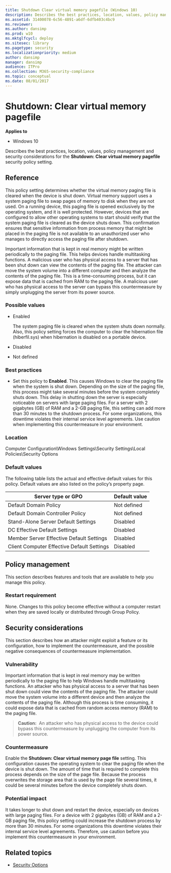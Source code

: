 ```yaml
---
title: Shutdown Clear virtual memory pagefile (Windows 10)
description: Describes the best practices, location, values, policy management and security considerations for the Shutdown Clear virtual memory pagefile security policy setting.
ms.assetid: 31400078-6c56-4891-a6df-6dfb403c4bc9
ms.reviewer: 
ms.author: dansimp
ms.prod: w10
ms.mktglfcycl: deploy
ms.sitesec: library
ms.pagetype: security
ms.localizationpriority: medium
author: dansimp
manager: dansimp
audience: ITPro
ms.collection: M365-security-compliance
ms.topic: conceptual
ms.date: 08/01/2017
---
```


# Shutdown: Clear virtual memory pagefile 

**Applies to**
-   Windows 10

Describes the best practices, location, values, policy management and security considerations for the **Shutdown: Clear virtual memory pagefile** security policy setting.

## Reference

This policy setting determines whether the virtual memory paging file is cleared when the device is shut down. Virtual memory support uses a system paging file to swap pages of memory to disk when they are not used. On a running device, this paging file is opened exclusively by the operating system, and it is well protected. However, devices that are configured to allow other operating systems to start should verify that the system paging file is cleared as the device shuts down. This confirmation ensures that sensitive information from process memory that might be placed in the paging file is not available to an unauthorized user who manages to directly access the paging file after shutdown.

Important information that is kept in real memory might be written periodically to the paging file. This helps devices handle multitasking functions. A malicious user who has physical access to a server that has been shut down can view the contents of the paging file. The attacker can move the system volume into a different computer and then analyze the contents of the paging file. This is a time-consuming process, but it can expose data that is cached from RAM to the paging file. A malicious user who has physical access to the server can bypass this countermeasure by simply unplugging the server from its power source.

### Possible values

-   Enabled

    The system paging file is cleared when the system shuts down normally. Also, this policy setting forces the computer to clear the hibernation file (hiberfil.sys) when hibernation is disabled on a portable device.

-   Disabled
-   Not defined

### Best practices

-   Set this policy to **Enabled**. This causes Windows to clear the paging file when the system is shut down. Depending on the size of the paging file, this process might take several minutes before the system completely shuts down. This delay in shutting down the server is especially noticeable on servers with large paging files. For a server with 2 gigabytes (GB) of RAM and a 2-GB paging file, this setting can add more than 30 minutes to the shutdown process. For some organizations, this downtime violates their internal service level agreements. Use caution when implementing this countermeasure in your environment.

### Location

Computer Configuration\\Windows Settings\\Security Settings\\Local Policies\\Security Options

### Default values

The following table lists the actual and effective default values for this policy. Default values are also listed on the policy’s property page.

| Server type or GPO | Default value |
| - | - |
| Default Domain Policy| Not defined| 
| Default Domain Controller Policy | Not defined| 
| Stand-Alone Server Default Settings | Disabled| 
| DC Effective Default Settings | Disabled| 
| Member Server Effective Default Settings | Disabled| 
| Client Computer Effective Default Settings | Disabled| 
 
## Policy management

This section describes features and tools that are available to help you manage this policy.

### Restart requirement

None. Changes to this policy become effective without a computer restart when they are saved locally or distributed through Group Policy.

## Security considerations

This section describes how an attacker might exploit a feature or its configuration, how to implement the countermeasure, and the possible negative consequences of countermeasure implementation.

### Vulnerability

Important information that is kept in real memory may be written periodically to the paging file to help Windows handle multitasking functions. An attacker who has physical access to a server that has been shut down could view the contents of the paging file. The attacker could move the system volume into a different device and then analyze the contents of the paging file. Although this process is time consuming, it could expose data that is cached from random access memory (RAM) to the paging file.

>**Caution:**  An attacker who has physical access to the device could bypass this countermeasure by unplugging the computer from its power source.
 
### Countermeasure

Enable the **Shutdown: Clear virtual memory page file** setting. This configuration causes the operating system to clear the paging file when the device is shut down. The amount of time that is required to complete this process depends on the size of the page file. Because the process overwrites the storage area that is used by the page file several times, it could be several minutes before the device completely shuts down.

### Potential impact

It takes longer to shut down and restart the device, especially on devices with large paging files. For a device with 2 gigabytes (GB) of RAM and a 2-GB paging file, this policy setting could increase the shutdown process by more than 30 minutes. For some organizations this downtime violates their internal service level agreements. Therefore, use caution before you implement this countermeasure in your environment.

## Related topics

- [Security Options](security-options.md)
